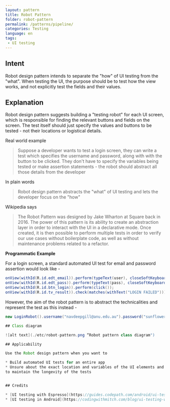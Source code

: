 ```yaml
---
layout: pattern
title: Robot Pattern
folder: robot-pattern
permalink: /patterns/pipeline/
categories: Testing
language: en
tags:
 - UI testing
---
```


## Intent

Robot design pattern intends to separate the "how" of UI testing from the "what". When testing the UI, 
the purpose should be to test how the view works, and not explicitly test the fields and their values. 

## Explanation

Robot design pattern suggests building a "testing robot" for each UI screen, which is responsible for 
finding the relevant buttons and fields on the screen. The test itself should just specify the values and buttons 
to be tested - not their locations or logistical details. 
 
Real world example

> Suppose a developer wants to test a login screen, they can write a test which specifies the username 
and password, along with with the button to be clicked. They don't have to specify the variables 
being tested or make assertion statements - the robot should abstract all those details from the 
developer       

In plain words

> Robot design pattern abstracts the "what" of UI testing and lets the developer focus on 
the "how"

Wikipedia says

> The Robot Pattern was designed by Jake Wharton at Square back in 2016. The power of this pattern
is its ability to create an abstraction layer in order to interact with the UI in a declarative mode.
Once created, it is then possible to perform multiple tests in order to verify our use cases without
boilerplate code, as well as without maintenance problems related to a refactor.


**Programmatic Example**

For a login screen, a standard automated UI test for email and password assertion 
would look like - 

```java
onView(withId(R.id.edt_email)).perform(typeText(user), closeSoftKeyboard());
onView(withId(R.id.edt_pass)).perform(typeText(pass), closeSoftKeyboard());
onView(withId(R.id.btn_login)).perform(click());
onView(withId(R.id.tv_result)).check(matches(withText("LOGIN FAILED")));
```

However, the aim of the robot pattern is to abstract the technicalities and represent 
the test as this instead - 

```java 
new LoginRobot().username("navdeepgill@anu.edu.au").password("sunflowers").login().resultSuccess();```

## Class diagram

![alt text](./etc/robot-pattern.png “Robot pattern class diagram")

## Applicability

Use the Robot design pattern when you want to

* Build automated UI tests for an entire app 
* Unsure about the exact location and variables of the UI elements and want 
to maintain the longevity of the tests 


## Credits

* [UI testing with Espresso](https://guides.codepath.com/android/ui-testing-with-espresso)
* [UI testing in Android](https://codingwithmitch.com/blog/ui-testing-with-espresso-android/)
